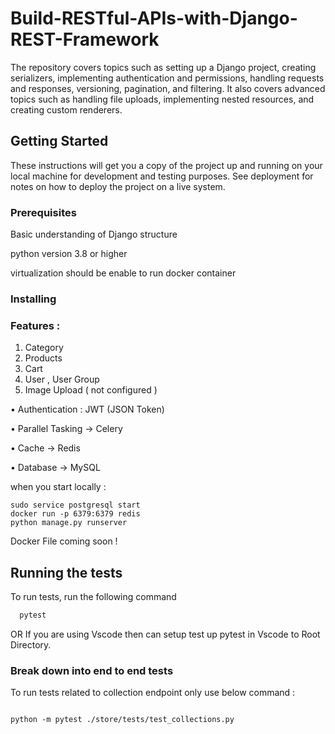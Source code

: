 # Build-RESTful-APIs-with-Django-REST-Framework

The repository covers topics such as setting up a Django project, creating serializers, implementing authentication and permissions, handling requests and responses, versioning, pagination, and filtering. It also covers advanced topics such as handling file uploads, implementing nested resources, and creating custom renderers.

## Getting Started

These instructions will get you a copy of the project up and running on your local machine for development and testing purposes. See deployment for notes on how to deploy the project on a live system.

### Prerequisites

Basic understanding of Django structure

python version 3.8 or higher

virtualization should be enable to run docker container

### Installing

### Features :

1. Category
2. Products
3. Cart
4. User , User Group
5. Image Upload ( not configured )

• Authentication : JWT (JSON Token)

• Parallel Tasking -> Celery

• Cache -> Redis

• Database -> MySQL

when you start locally :

```
sudo service postgresql start
docker run -p 6379:6379 redis
python manage.py runserver
```

Docker File coming soon !

## Running the tests

To run tests, run the following command

```bash
  pytest
```

OR
If you are using Vscode then can setup test up pytest in Vscode to Root Directory.

### Break down into end to end tests

To run tests related to collection endpoint only use below command :

```

python -m pytest ./store/tests/test_collections.py

```
